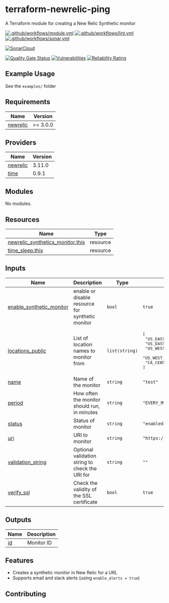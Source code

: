 # terraform-newrelic-ping

A Terraform module for creating a New Relic Synthetic monitor

[![.github/workflows/module.yml](https://github.com/champ-oss/terraform-newrelic-ping/actions/workflows/module.yml/badge.svg?branch=main)](https://github.com/champ-oss/terraform-newrelic-ping/actions/workflows/module.yml)
[![.github/workflows/lint.yml](https://github.com/champ-oss/terraform-newrelic-ping/actions/workflows/lint.yml/badge.svg?branch=main)](https://github.com/champ-oss/terraform-newrelic-ping/actions/workflows/lint.yml)
[![.github/workflows/sonar.yml](https://github.com/champ-oss/terraform-newrelic-ping/actions/workflows/sonar.yml/badge.svg)](https://github.com/champ-oss/terraform-newrelic-ping/actions/workflows/sonar.yml)

[![SonarCloud](https://sonarcloud.io/images/project_badges/sonarcloud-black.svg)](https://sonarcloud.io/summary/new_code?id=terraform-newrelic-ping_champ-oss)

[![Quality Gate Status](https://sonarcloud.io/api/project_badges/measure?project=terraform-newrelic-ping_champ-oss&metric=alert_status)](https://sonarcloud.io/summary/new_code?id=terraform-newrelic-ping_champ-oss)
[![Vulnerabilities](https://sonarcloud.io/api/project_badges/measure?project=terraform-newrelic-ping_champ-oss&metric=vulnerabilities)](https://sonarcloud.io/summary/new_code?id=terraform-newrelic-ping_champ-oss)
[![Reliability Rating](https://sonarcloud.io/api/project_badges/measure?project=terraform-newrelic-ping_champ-oss&metric=reliability_rating)](https://sonarcloud.io/summary/new_code?id=terraform-newrelic-ping_champ-oss)

## Example Usage

See the `examples/` folder

<!-- BEGIN_TF_DOCS -->
## Requirements

| Name | Version |
|------|---------|
| <a name="requirement_newrelic"></a> [newrelic](#requirement\_newrelic) | >= 3.0.0 |

## Providers

| Name | Version |
|------|---------|
| <a name="provider_newrelic"></a> [newrelic](#provider\_newrelic) | 3.11.0 |
| <a name="provider_time"></a> [time](#provider\_time) | 0.9.1 |

## Modules

No modules.

## Resources

| Name | Type |
|------|------|
| [newrelic_synthetics_monitor.this](https://registry.terraform.io/providers/newrelic/newrelic/latest/docs/resources/synthetics_monitor) | resource |
| [time_sleep.this](https://registry.terraform.io/providers/hashicorp/time/latest/docs/resources/sleep) | resource |

## Inputs

| Name | Description | Type | Default | Required |
|------|-------------|------|---------|:--------:|
| <a name="input_enable_synthetic_monitor"></a> [enable\_synthetic\_monitor](#input\_enable\_synthetic\_monitor) | enable or disable resource for synthetic monitor | `bool` | `true` | no |
| <a name="input_locations_public"></a> [locations\_public](#input\_locations\_public) | List of location names to monitor from | `list(string)` | <pre>[<br>  "US_EAST_1",<br>  "US_EAST_2",<br>  "US_WEST_1",<br>  "US_WEST_2",<br>  "CA_CENTRAL_1"<br>]</pre> | no |
| <a name="input_name"></a> [name](#input\_name) | Name of the monitor | `string` | `"test"` | no |
| <a name="input_period"></a> [period](#input\_period) | How often the monitor should run, in minutes | `string` | `"EVERY_MINUTE"` | no |
| <a name="input_status"></a> [status](#input\_status) | Status of monitor | `string` | `"enabled"` | no |
| <a name="input_uri"></a> [uri](#input\_uri) | URI to monitor | `string` | `"https://www.google.com"` | no |
| <a name="input_validation_string"></a> [validation\_string](#input\_validation\_string) | Optional validation string to check the URI for | `string` | `""` | no |
| <a name="input_verify_ssl"></a> [verify\_ssl](#input\_verify\_ssl) | Check the validity of the SSL certificate | `bool` | `true` | no |

## Outputs

| Name | Description |
|------|-------------|
| <a name="output_id"></a> [id](#output\_id) | Monitor ID |
<!-- END_TF_DOCS -->

## Features
- Creates a synthetic monitor in New Relic for a URL
- Supports email and slack alerts (using `enable_alerts = true`)


## Contributing



